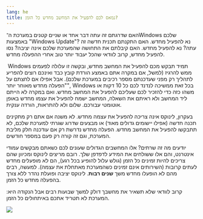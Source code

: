 ```yaml
---
lang: he
‏title: נמאס לכם להפעיל את המחשב מחדש כל הזמן?
---
```


‏האם שדרגתם זה עתה דבר אחד או שניים קטנים במערכת ה־Windows שלכם באמצעות "Windows Update"? נא להפעיל מחדש.
האם התקנתם תכנית חדשה זה עתה? נא להפעיל מחדש. האם קיבלתם את התחושה שהמערכת שלכם אינה יציבה? נסו להפעיל מחדש, קרוב לוודאי שהכל יעבוד יותר טוב אחרי ההפעלה מחדש.

‏ Windows 
תמיד תבקש מכם להפעיל את המחשב מחדש, ובקשה זו עלולה לפעמים ממש להרגיז (למשל, אם במקרה אתם באמצע הורדת קובץ כבד ואינכם רוצים להפריע לתהליך רק מפני שעדכנתם מספר רכיבים במערכת שלכם).
אבל אפילו אם לחצתם על "הפעלה מחדש מאוחר יותר", Windows בכל זאת ממשיכה לנדנד לכם כל 10 דקות או משהו כזה כדי להזכיר לכם שעליכם להפעיל את המחשב מחדש. ואם במקרה לא הייתם ליד המחשב ולא ראיתם את השאלה, המחשב ישמח להפעיל את עצמו מחדש באופן אוטומטי עבורכם.  שלום ולא להתראות, הורדה ענקית.

בעקרון, לינוקס אינה צריכה להפעיל את עצמה מחדש.
לא משנה אם אתם רק מתקינים תכנה חדשה (אפילו יישומים גדולים מאוד) או מבצעים שדרוג שגרתי למערכת שלכם, לא תתבקשו להפעיל את המחשב מחדש.
הפעלה מחדש נדרשת רק אם עודכנה חלק מליבת המערכת, וגם זה קורה רק פעם במספר חודשים.

יודעים מה זה שרתים?
אלו המחשבים הגדולים שעונים לכם כשאתם מבקשים עמודי אינטרנט, והם אלו ששולחים את המידע לדפדפן שלך.
רובם מריצים לינוקס ומכיוון שהם צריכים להיות זמינים כל הזמן (גולש עלול להופיע בכל רגע), הם לא מופעלים מחדש לעתים קרובות (השירותים אינם זמינים כשהמערכת מאתחלת את עצמה).
 למעשה, רבים מהם לא הופעלו מחדש משך <b>שנים רבות</b>.
לינוקס יציבה ופועלת נהדר ללא צורך בהפעלה מחדש כל הזמן.

קרוב לוודאי שלא תשאיר את מחשבך דולק למשך שבועות רבים אבל הנקודה היא:
המערכת לא תטריד אתכם באיתחולים כל הזמן.

<img src="Images/reboot_all_the_time_thumb.png" />






